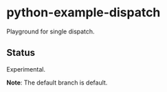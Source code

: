 # python-example-dispatch
Playground for single dispatch.

## Status
Experimental.

**Note**: The default branch is default.
